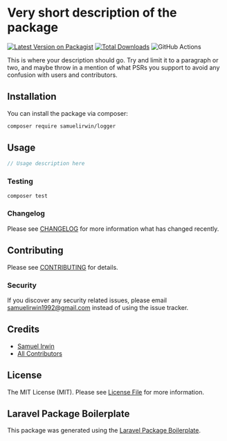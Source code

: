 # Very short description of the package

[![Latest Version on Packagist](https://img.shields.io/packagist/v/samuelirwin/logger.svg?style=flat-square)](https://packagist.org/packages/samuelirwin/logger)
[![Total Downloads](https://img.shields.io/packagist/dt/samuelirwin/logger.svg?style=flat-square)](https://packagist.org/packages/samuelirwin/logger)
![GitHub Actions](https://github.com/samuelirwin/logger/actions/workflows/main.yml/badge.svg)

This is where your description should go. Try and limit it to a paragraph or two, and maybe throw in a mention of what PSRs you support to avoid any confusion with users and contributors.

## Installation

You can install the package via composer:

```bash
composer require samuelirwin/logger
```

## Usage

```php
// Usage description here
```

### Testing

```bash
composer test
```

### Changelog

Please see [CHANGELOG](CHANGELOG.md) for more information what has changed recently.

## Contributing

Please see [CONTRIBUTING](CONTRIBUTING.md) for details.

### Security

If you discover any security related issues, please email samuelirwin1992@gmail.com instead of using the issue tracker.

## Credits

-   [Samuel Irwin](https://github.com/samuelirwin)
-   [All Contributors](../../contributors)

## License

The MIT License (MIT). Please see [License File](LICENSE.md) for more information.

## Laravel Package Boilerplate

This package was generated using the [Laravel Package Boilerplate](https://laravelpackageboilerplate.com).
